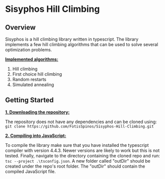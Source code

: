# Sisyphos Hill Climbing

## Overview
Sisyphos is a hill climbing library written in typescript. The library implements a few hill climbing algorithms that can be used to solve several optimization problems.

<ins>**Implemented algorithms:**</ins>
1. Hill climbing
2. First choice hill climbing
3. Random restarts
4. Simulated annealing 

## Getting Started
<ins>**1. Downloading the repository:**</ins>

The repository does not have any dependencies and can be cloned using: `git clone https://github.com/FotisSpinos/Sisyphos-Hill-Climbing.git`

<ins>**2. Compiling into JavaScript:**</ins>

To compile the library make sure that you have installed the typescript compiler with version 4.4.3. Newer versions are likely to work but this is not tested. Finally, navigate to the directory containing the cloned repo and run: `tsc --project .\tsconfig.json`. A new folder called "outDir" should be created under the repo's root folder. The "outDir" should contain the compiled JavaScript file. 
